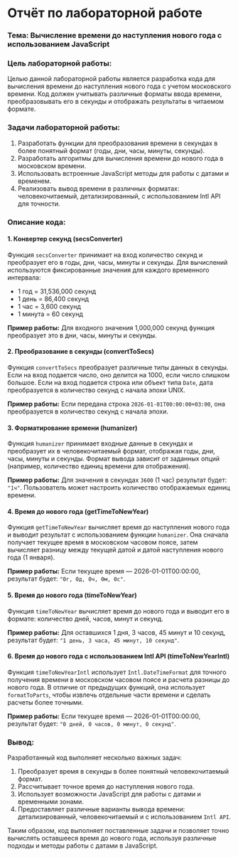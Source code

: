 # Отчёт по лабораторной работе

### Тема: **Вычисление времени до наступления нового года с использованием JavaScript**

### Цель лабораторной работы:

Целью данной лабораторной работы является разработка кода для вычисления времени до наступления нового года с учетом московского времени. Код должен учитывать различные форматы ввода времени, преобразовывать его в секунды и отображать результаты в читаемом формате.

### Задачи лабораторной работы:

1. Разработать функции для преобразования времени в секундах в более понятный формат (годы, дни, часы, минуты, секунды).
2. Разработать алгоритмы для вычисления времени до нового года в московском времени.
3. Использовать встроенные JavaScript методы для работы с датами и временем.
4. Реализовать вывод времени в различных форматах: человекочитаемый, детализированный, с использованием Intl API для точности.

### Описание кода:

#### 1. **Конвертер секунд (secsConverter)**

Функция `secsConverter` принимает на вход количество секунд и преобразует его в годы, дни, часы, минуты и секунды. Для вычислений используются фиксированные значения для каждого временного интервала:

-   1 год = 31,536,000 секунд
-   1 день = 86,400 секунд
-   1 час = 3,600 секунд
-   1 минута = 60 секунд

**Пример работы:**
Для входного значения 1,000,000 секунд функция преобразует это в дни, часы, минуты и секунды.

#### 2. **Преобразование в секунды (convertToSecs)**

Функция `convertToSecs` преобразует различные типы данных в секунды. Если на вход подается число, оно делится на 1000, если число слишком большое. Если на вход подается строка или объект типа `Date`, дата преобразуется в количество секунд с начала эпохи UNIX.

**Пример работы:**
Если передана строка `2026-01-01T00:00:00+03:00`, она преобразуется в количество секунд с начала эпохи.

#### 3. **Форматирование времени (humanizer)**

Функция `humanizer` принимает входные данные в секундах и преобразует их в человекочитаемый формат, отображая годы, дни, часы, минуты и секунды. Формат вывода зависит от заданных опций (например, количество единиц времени для отображения).

**Пример работы:**
Для значения в секундах `3600` (1 час) результат будет: `"1ч"`. Пользователь может настроить количество отображаемых единиц времени.

#### 4. **Время до нового года (getTimeToNewYear)**

Функция `getTimeToNewYear` вычисляет время до наступления нового года и выводит результат с использованием функции `humanizer`. Она сначала получает текущее время в московском часовом поясе, затем вычисляет разницу между текущей датой и датой наступления нового года (1 января).

**Пример работы:**
Если текущее время — 2026-01-01T00:00:00, результат будет: `"0г, 0д, 0ч, 0м, 0с"`.

#### 5. **Время до нового года (timeToNewYear)**

Функция `timeToNewYear` вычисляет время до нового года и выводит его в формате: количество дней, часов, минут и секунд.

**Пример работы:**
Для оставшихся 1 дня, 3 часов, 45 минут и 10 секунд, результат будет: `"1 день, 3 часа, 45 минут, 10 секунд"`.

#### 6. **Время до нового года с использованием Intl API (timeToNewYearIntl)**

Функция `timeToNewYearIntl` использует `Intl.DateTimeFormat` для точного получения времени в московском часовом поясе и расчета разницы до нового года. В отличие от предыдущих функций, она использует `formatToParts`, чтобы извлечь отдельные части времени и сделать расчеты более точными.

**Пример работы:**
Если текущее время — 2026-01-01T00:00:00, результат будет: `"0 дней, 0 часов, 0 минут, 0 секунд"`.

### Вывод:

Разработанный код выполняет несколько важных задач:

1. Преобразует время в секунды в более понятный человекочитаемый формат.
2. Рассчитывает точное время до наступления нового года.
3. Использует возможности JavaScript для работы с датами и временными зонами.
4. Предоставляет различные варианты вывода времени: детализированный, человекочитаемый и с использованием `Intl API`.

Таким образом, код выполняет поставленные задачи и позволяет точно вычислять оставшееся время до нового года, используя различные подходы и методы работы с датами в JavaScript.
